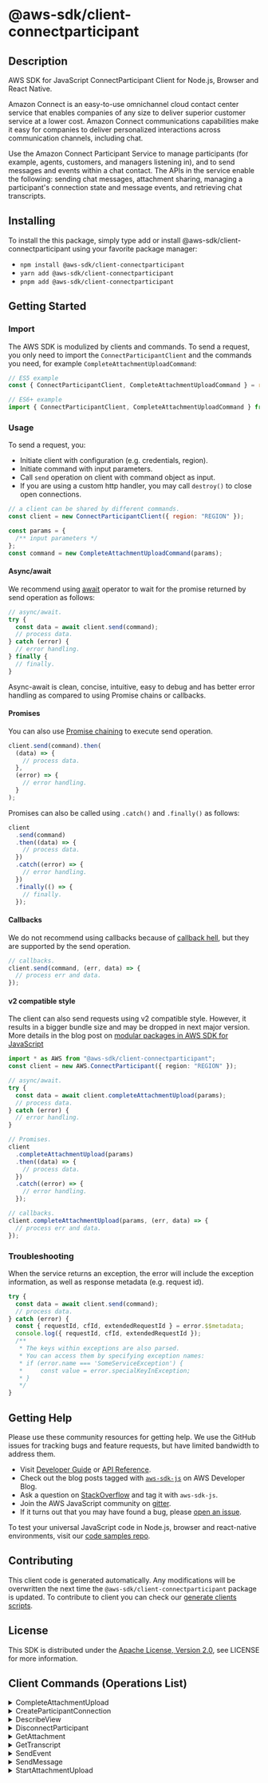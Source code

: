 <!-- generated file, do not edit directly -->

# @aws-sdk/client-connectparticipant

## Description

AWS SDK for JavaScript ConnectParticipant Client for Node.js, Browser and React Native.

<p>Amazon Connect is an easy-to-use omnichannel cloud contact center service that
enables companies of any size to deliver superior customer service at a lower cost.
Amazon Connect communications capabilities make it easy for companies to deliver
personalized interactions across communication channels, including chat. </p>
<p>Use the Amazon Connect Participant Service to manage participants (for example,
agents, customers, and managers listening in), and to send messages and events within a
chat contact. The APIs in the service enable the following: sending chat messages,
attachment sharing, managing a participant's connection state and message events, and
retrieving chat transcripts.</p>

## Installing

To install the this package, simply type add or install @aws-sdk/client-connectparticipant
using your favorite package manager:

- `npm install @aws-sdk/client-connectparticipant`
- `yarn add @aws-sdk/client-connectparticipant`
- `pnpm add @aws-sdk/client-connectparticipant`

## Getting Started

### Import

The AWS SDK is modulized by clients and commands.
To send a request, you only need to import the `ConnectParticipantClient` and
the commands you need, for example `CompleteAttachmentUploadCommand`:

```js
// ES5 example
const { ConnectParticipantClient, CompleteAttachmentUploadCommand } = require("@aws-sdk/client-connectparticipant");
```

```ts
// ES6+ example
import { ConnectParticipantClient, CompleteAttachmentUploadCommand } from "@aws-sdk/client-connectparticipant";
```

### Usage

To send a request, you:

- Initiate client with configuration (e.g. credentials, region).
- Initiate command with input parameters.
- Call `send` operation on client with command object as input.
- If you are using a custom http handler, you may call `destroy()` to close open connections.

```js
// a client can be shared by different commands.
const client = new ConnectParticipantClient({ region: "REGION" });

const params = {
  /** input parameters */
};
const command = new CompleteAttachmentUploadCommand(params);
```

#### Async/await

We recommend using [await](https://developer.mozilla.org/en-US/docs/Web/JavaScript/Reference/Operators/await)
operator to wait for the promise returned by send operation as follows:

```js
// async/await.
try {
  const data = await client.send(command);
  // process data.
} catch (error) {
  // error handling.
} finally {
  // finally.
}
```

Async-await is clean, concise, intuitive, easy to debug and has better error handling
as compared to using Promise chains or callbacks.

#### Promises

You can also use [Promise chaining](https://developer.mozilla.org/en-US/docs/Web/JavaScript/Guide/Using_promises#chaining)
to execute send operation.

```js
client.send(command).then(
  (data) => {
    // process data.
  },
  (error) => {
    // error handling.
  }
);
```

Promises can also be called using `.catch()` and `.finally()` as follows:

```js
client
  .send(command)
  .then((data) => {
    // process data.
  })
  .catch((error) => {
    // error handling.
  })
  .finally(() => {
    // finally.
  });
```

#### Callbacks

We do not recommend using callbacks because of [callback hell](http://callbackhell.com/),
but they are supported by the send operation.

```js
// callbacks.
client.send(command, (err, data) => {
  // process err and data.
});
```

#### v2 compatible style

The client can also send requests using v2 compatible style.
However, it results in a bigger bundle size and may be dropped in next major version. More details in the blog post
on [modular packages in AWS SDK for JavaScript](https://aws.amazon.com/blogs/developer/modular-packages-in-aws-sdk-for-javascript/)

```ts
import * as AWS from "@aws-sdk/client-connectparticipant";
const client = new AWS.ConnectParticipant({ region: "REGION" });

// async/await.
try {
  const data = await client.completeAttachmentUpload(params);
  // process data.
} catch (error) {
  // error handling.
}

// Promises.
client
  .completeAttachmentUpload(params)
  .then((data) => {
    // process data.
  })
  .catch((error) => {
    // error handling.
  });

// callbacks.
client.completeAttachmentUpload(params, (err, data) => {
  // process err and data.
});
```

### Troubleshooting

When the service returns an exception, the error will include the exception information,
as well as response metadata (e.g. request id).

```js
try {
  const data = await client.send(command);
  // process data.
} catch (error) {
  const { requestId, cfId, extendedRequestId } = error.$$metadata;
  console.log({ requestId, cfId, extendedRequestId });
  /**
   * The keys within exceptions are also parsed.
   * You can access them by specifying exception names:
   * if (error.name === 'SomeServiceException') {
   *     const value = error.specialKeyInException;
   * }
   */
}
```

## Getting Help

Please use these community resources for getting help.
We use the GitHub issues for tracking bugs and feature requests, but have limited bandwidth to address them.

- Visit [Developer Guide](https://docs.aws.amazon.com/sdk-for-javascript/v3/developer-guide/welcome.html)
  or [API Reference](https://docs.aws.amazon.com/AWSJavaScriptSDK/v3/latest/index.html).
- Check out the blog posts tagged with [`aws-sdk-js`](https://aws.amazon.com/blogs/developer/tag/aws-sdk-js/)
  on AWS Developer Blog.
- Ask a question on [StackOverflow](https://stackoverflow.com/questions/tagged/aws-sdk-js) and tag it with `aws-sdk-js`.
- Join the AWS JavaScript community on [gitter](https://gitter.im/aws/aws-sdk-js-v3).
- If it turns out that you may have found a bug, please [open an issue](https://github.com/aws/aws-sdk-js-v3/issues/new/choose).

To test your universal JavaScript code in Node.js, browser and react-native environments,
visit our [code samples repo](https://github.com/aws-samples/aws-sdk-js-tests).

## Contributing

This client code is generated automatically. Any modifications will be overwritten the next time the `@aws-sdk/client-connectparticipant` package is updated.
To contribute to client you can check our [generate clients scripts](https://github.com/aws/aws-sdk-js-v3/tree/main/scripts/generate-clients).

## License

This SDK is distributed under the
[Apache License, Version 2.0](http://www.apache.org/licenses/LICENSE-2.0),
see LICENSE for more information.

## Client Commands (Operations List)

<details>
<summary>
CompleteAttachmentUpload
</summary>

[Command API Reference](https://docs.aws.amazon.com/AWSJavaScriptSDK/v3/latest/clients/client-connectparticipant/classes/completeattachmentuploadcommand.html) / [Input](https://docs.aws.amazon.com/AWSJavaScriptSDK/v3/latest/clients/client-connectparticipant/interfaces/completeattachmentuploadcommandinput.html) / [Output](https://docs.aws.amazon.com/AWSJavaScriptSDK/v3/latest/clients/client-connectparticipant/interfaces/completeattachmentuploadcommandoutput.html)

</details>
<details>
<summary>
CreateParticipantConnection
</summary>

[Command API Reference](https://docs.aws.amazon.com/AWSJavaScriptSDK/v3/latest/clients/client-connectparticipant/classes/createparticipantconnectioncommand.html) / [Input](https://docs.aws.amazon.com/AWSJavaScriptSDK/v3/latest/clients/client-connectparticipant/interfaces/createparticipantconnectioncommandinput.html) / [Output](https://docs.aws.amazon.com/AWSJavaScriptSDK/v3/latest/clients/client-connectparticipant/interfaces/createparticipantconnectioncommandoutput.html)

</details>
<details>
<summary>
DescribeView
</summary>

[Command API Reference](https://docs.aws.amazon.com/AWSJavaScriptSDK/v3/latest/clients/client-connectparticipant/classes/describeviewcommand.html) / [Input](https://docs.aws.amazon.com/AWSJavaScriptSDK/v3/latest/clients/client-connectparticipant/interfaces/describeviewcommandinput.html) / [Output](https://docs.aws.amazon.com/AWSJavaScriptSDK/v3/latest/clients/client-connectparticipant/interfaces/describeviewcommandoutput.html)

</details>
<details>
<summary>
DisconnectParticipant
</summary>

[Command API Reference](https://docs.aws.amazon.com/AWSJavaScriptSDK/v3/latest/clients/client-connectparticipant/classes/disconnectparticipantcommand.html) / [Input](https://docs.aws.amazon.com/AWSJavaScriptSDK/v3/latest/clients/client-connectparticipant/interfaces/disconnectparticipantcommandinput.html) / [Output](https://docs.aws.amazon.com/AWSJavaScriptSDK/v3/latest/clients/client-connectparticipant/interfaces/disconnectparticipantcommandoutput.html)

</details>
<details>
<summary>
GetAttachment
</summary>

[Command API Reference](https://docs.aws.amazon.com/AWSJavaScriptSDK/v3/latest/clients/client-connectparticipant/classes/getattachmentcommand.html) / [Input](https://docs.aws.amazon.com/AWSJavaScriptSDK/v3/latest/clients/client-connectparticipant/interfaces/getattachmentcommandinput.html) / [Output](https://docs.aws.amazon.com/AWSJavaScriptSDK/v3/latest/clients/client-connectparticipant/interfaces/getattachmentcommandoutput.html)

</details>
<details>
<summary>
GetTranscript
</summary>

[Command API Reference](https://docs.aws.amazon.com/AWSJavaScriptSDK/v3/latest/clients/client-connectparticipant/classes/gettranscriptcommand.html) / [Input](https://docs.aws.amazon.com/AWSJavaScriptSDK/v3/latest/clients/client-connectparticipant/interfaces/gettranscriptcommandinput.html) / [Output](https://docs.aws.amazon.com/AWSJavaScriptSDK/v3/latest/clients/client-connectparticipant/interfaces/gettranscriptcommandoutput.html)

</details>
<details>
<summary>
SendEvent
</summary>

[Command API Reference](https://docs.aws.amazon.com/AWSJavaScriptSDK/v3/latest/clients/client-connectparticipant/classes/sendeventcommand.html) / [Input](https://docs.aws.amazon.com/AWSJavaScriptSDK/v3/latest/clients/client-connectparticipant/interfaces/sendeventcommandinput.html) / [Output](https://docs.aws.amazon.com/AWSJavaScriptSDK/v3/latest/clients/client-connectparticipant/interfaces/sendeventcommandoutput.html)

</details>
<details>
<summary>
SendMessage
</summary>

[Command API Reference](https://docs.aws.amazon.com/AWSJavaScriptSDK/v3/latest/clients/client-connectparticipant/classes/sendmessagecommand.html) / [Input](https://docs.aws.amazon.com/AWSJavaScriptSDK/v3/latest/clients/client-connectparticipant/interfaces/sendmessagecommandinput.html) / [Output](https://docs.aws.amazon.com/AWSJavaScriptSDK/v3/latest/clients/client-connectparticipant/interfaces/sendmessagecommandoutput.html)

</details>
<details>
<summary>
StartAttachmentUpload
</summary>

[Command API Reference](https://docs.aws.amazon.com/AWSJavaScriptSDK/v3/latest/clients/client-connectparticipant/classes/startattachmentuploadcommand.html) / [Input](https://docs.aws.amazon.com/AWSJavaScriptSDK/v3/latest/clients/client-connectparticipant/interfaces/startattachmentuploadcommandinput.html) / [Output](https://docs.aws.amazon.com/AWSJavaScriptSDK/v3/latest/clients/client-connectparticipant/interfaces/startattachmentuploadcommandoutput.html)

</details>
